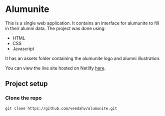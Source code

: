 # Alumunite

This is a single web application. It contains an interface for alumunite to fill in their alumni data. The project was done using:
 - HTML
 - CSS
 - Javascript

It has an assets folder containing the alumunite logo and alumni illustration.

You can view the live site hosted on Netlify [here](https://vee-alumunite.netlify.app/).


## Project setup

### Clone the repo
```
git clone https://github.com/veedahv/alumunite.git
```

